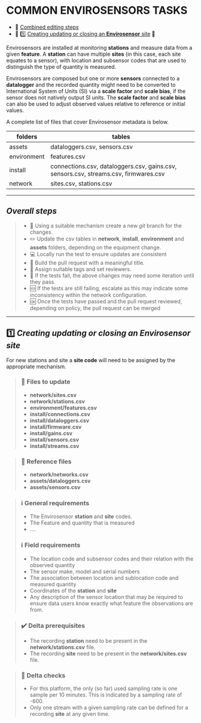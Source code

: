 # COMMON ENVIROSENSORS TASKS

* :hammer: [Combined editing steps](#steps)
* :scroll: :one: [Creating updating or closing an __Envirosensor__ site](#openclose) :dragon: 


Envirosensors are installed at monitoring __stations__ and measure data from a given __feature__. A __station__ can 
have multiple __sites__ (in this case, each site equates to a sensor), with location and subsensor codes that are used to distinguish the type of quantity is measured.

Envirosensors are composed but one or more __sensors__ connected to a __datalogger__ and the recorded quantity might need to be 
converted to International System of Units (SI) via  a __scale factor__ and __scale bias__, if the sensor does not natively output SI units. The __scale factor__ and __scale bias__ can also be used to adjust observed values relative to reference or initial values.


A complete list of files that cover Envirosensor metadata is below.

folders | tables
-------|-------
assets | dataloggers.csv, sensors.csv
environment | features.csv
install | connections.csv, dataloggers.csv, gains.csv, sensors.csv, streams.csv, firmwares.csv
network | sites.csv, stations.csv


------
## <a name="steps"></a>_Overall steps_

> * :file_folder: Using a suitable mechanism create a new _git_ branch for the changes.
> * :pencil2: Update the csv tables in __network__, __install__, __environment__ and __assets__ folders, depending on the equipment change.
> * :computer: Locally run the test to ensure updates are consistent
> * :open_file_folder: Build the pull request with a meaningful title.
> * :link: Assign suitable tags and set reviewers.
> * :repeat: If the tests fail, the above changes may need some iteration until they pass.
> * :sos: If the tests are still failing, escalate as this may indicate some inconsistency within the network configuration.
> * :ok: Once the tests have passed and the pull request reviewed, depending on policy, the pull request can be merged

------

## :one: <a name="openclose"></a>_Creating updating or closing an Envirosensor site_

For new stations and site a __site code__ will need to be assigned by the appropriate mechanism.

> ### :page_with_curl: Files to update
> * __network/sites.csv__
> * __network/stations.csv__
> * __environment/features.csv__
> * __install/connections.csv__
> * __install/dataloggers.csv__
> * __install/firmware.csv__
> * __install/gains.csv__
> * __install/sensors.csv__
> * __install/streams.csv__


> ### :page_with_curl: Reference files
> * __network/networks.csv__
> * __assets/dataloggers.csv__
> * __assets/sensors.csv__


> ### :information_source: General requirements
> * The Envirosensor __station__ and __site__ codes.
> * The Feature and quantity that is measured
> * ....
>
> ### :information_source: Field requirements
> * The location code and subsensor codes and their relation with the observed quantity
> * The sensor make, model and serial numbers
> * The association between location and sublocation code and measured quantity
> * Coordinates of the __station__ and __site__
> * Any description of the sensor location that may be required to ensure data users know exactly what feature the observations are from.


> ### :heavy_check_mark: Delta prerequisites
> * The recording __station__ need to be present in the __network/stations.csv__ file.
> * The recording __site__ need to be present in the __network/sites.csv__ file.

>
> ### :small_orange_diamond: Delta checks
> * For this platform, the only (so far) used sampling rate is one sample per 10 minutes. This is indicated by a sampling rate of -600.
> * Only one stream with a given sampling rate can be defined for a recording __site__ at any given time.



